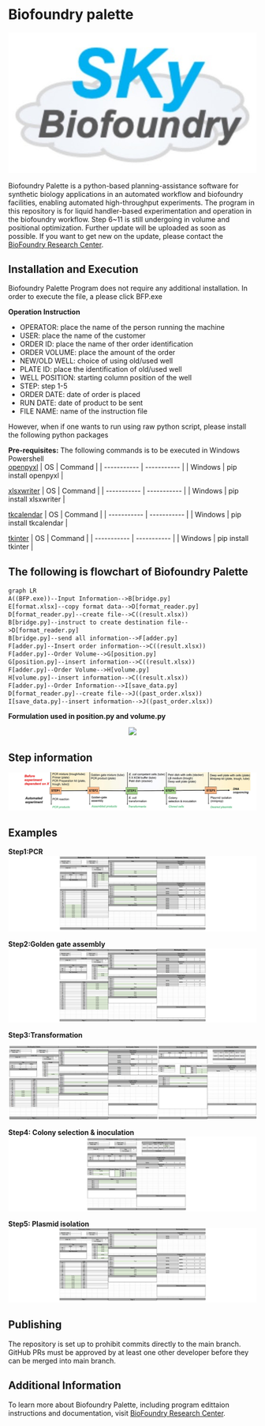 # Biofoundry palette
<p align="center">
  <img src="/Code-v2-BFC/skybiofoundry.jpg">
</p>


Biofoundry Palette is a python-based planning-assistance software for synthetic biology applications in an automated workflow and biofoundry facilities, enabling automated high-throughput experiments. The program in this repository is for liquid handler-based experimentation and operation in the biofoundry workflow. Step 6~11 is still undergoing in volume and positional optimization. Further update will be uploaded as soon as possible. If you want to get new on the update, please contact the [BioFoundry Research Center](https://swb.skku.edu/BioFoundryRC/index.do).

## Installation and Execution
Biofoundry Palette Program does not require any additional installation. In order to execute the file, a please click BFP.exe

**Operation Instruction**
- OPERATOR: place the name of the person running the machine
- USER: place the name of the customer
- ORDER ID: place the name of ther order identification
- ORDER VOLUME: place the amount of the order
- NEW/OLD WELL: choice of using old/used well
- PLATE ID: place the identification of old/used well
- WELL POSITION: starting column position of the well
- STEP: step 1-5
- ORDER DATE: date of order is placed
- RUN DATE: date of product to be sent
- FILE NAME: name of the instruction file

However, when if one wants to run using raw python script, please install the following python packages

**Pre-requisites:**
The following commands is to be executed in Windows Powershell
<br/>
[openpyxl](https://openpyxl.readthedocs.io/en/stable/)
| OS | Command |
| ----------- | ----------- |
| Windows | pip install openpyxl |

[xlsxwriter](https://xlsxwriter.readthedocs.io/)
| OS | Command |
| ----------- | ----------- |
| Windows | pip install xlsxwriter |

[tkcalendar](https://pypi.org/project/tkcalendar/)
| OS | Command |
| ----------- | ----------- |
| Windows | pip install tkcalendar |

[tkinter](https://docs.python.org/ko/3/library/tkinter.html)
| OS | Command |
| ----------- | ----------- |
| Windows | pip install tkinter |

## The following is flowchart of Biofoundry Palette
```mermaid
graph LR
A((BFP.exe))--Input Information-->B[bridge.py]
E[format.xlsx]--copy format data-->D[format_reader.py]
D[format_reader.py]--create file-->C((result.xlsx))
B[bridge.py]--instruct to create destination file-->D[format_reader.py]
B[bridge.py]--send all information-->F[adder.py]
F[adder.py]--Insert order information-->C((result.xlsx))
F[adder.py]--Order Volume-->G[position.py]
G[position.py]--insert information-->C((result.xlsx))
F[adder.py]--Order Volume-->H[volume.py]
H[volume.py]--insert information-->C((result.xlsx))
F[adder.py]--Order Information-->I[save_data.py]
D[format_reader.py]--create file-->J((past_order.xlsx))
I[save_data.py]--insert information-->J((past_order.xlsx))
```
**Formulation used in position.py and volume.py**
<p align = "center">
  <img src="https://user-images.githubusercontent.com/57700611/166395788-2004a085-4ca9-4b36-a466-c148f91bd37d.png"/>
 </p>

## Step information
![Step_figure](Code-v2-BFC/Step_figure1B.jpg)

## Examples
**Step1:PCR**
![Step_figure](Code-v2-BFC/figure_1.png) 

**Step2:Golden gate assembly**
![Step_figure](Code-v2-BFC/figure_2.png)

**Step3:Transformation**

![Step_figure](Code-v2-BFC/figure_3.png)

**Step4: Colony selection & inoculation**
![Step_figure](Code-v2-BFC/figure_4.png)

**Step5: Plasmid isolation**
![Step_figure](Code-v2-BFC/figure_5.png)

## Publishing
The repository is set up to prohibit commits directly to the main branch. GitHub PRs must be approved by at least one other developer before they can be merged into main branch.

## Additional Information
To learn more about Biofoundry Palette, including program edittaion instructions and documentation, visit [BioFoundry Research Center](https://swb.skku.edu/BioFoundryRC/index.do).


